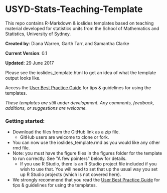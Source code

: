 # USYD-Stats-Teaching-Template
This repo contains R-Markdown &amp; ioslides templates based on teaching material developed for statistics units from the School of Mathematics and Statistics, University of Sydney. 

**Created by**: Diana Warren, Garth Tarr, and Samantha Clarke

**Current Version**: 0.1

**Updated**: 29 June 2017

Please see the ioslides_template.html to get an idea of what the template output looks like.


Access the [User Best Practice Guide](http://bit.ly/stats_templates_guide) for tips & guidelines for using the templates.


*These templates are still under development. Any comments, feedback, additions, or suggestions are welcome.* 

### Getting started:
- Download the files from the GitHub link as a zip file. 
    - GitHub users are welcome to clone or fork. 
- You can now use the ioslides_template.rmd as you would like any other rmd file.
- Note: you must have the figure files in the figures folder for the template to run correctly. See "A few pointers" below for details.
    - If you use R Studio, there is an R Studio project file included if you wish to use that. You will need to set that up the usual way you set up R Studio projects (which is not covered here). 
- We strongly recommend that you read the [User Best Practice Guide](http://bit.ly/stats_templates_guide) for tips & guidelines for using the templates.